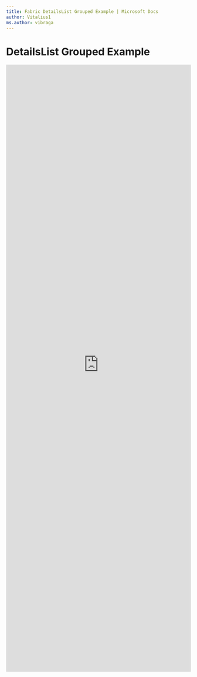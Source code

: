 ```yaml
---
title: Fabric DetailsList Grouped Example | Microsoft Docs
author: Vitalius1
ms.author: vibraga
---
```


# DetailsList Grouped Example

<iframe 
    title='DetailsList Grouped Example'
    src='https://fabricweb.z5.web.core.windows.net/pr-deploy-site/refs/heads/master/fabric-website-resources/dist/index.html#/examples/detailslist/grouped?docsExample=true'
    frameborder='no'
    height='1650'
    style='width: 100%;'
>